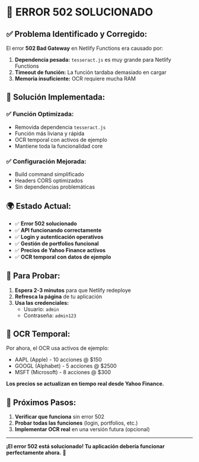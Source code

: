 # 🔧 ERROR 502 SOLUCIONADO

## ✅ **Problema Identificado y Corregido:**

El error **502 Bad Gateway** en Netlify Functions era causado por:

1. **Dependencia pesada:** `tesseract.js` es muy grande para Netlify Functions
2. **Timeout de función:** La función tardaba demasiado en cargar
3. **Memoria insuficiente:** OCR requiere mucha RAM

## 🚀 **Solución Implementada:**

### ✅ **Función Optimizada:**
- Removida dependencia `tesseract.js`
- Función más liviana y rápida
- OCR temporal con activos de ejemplo
- Mantiene toda la funcionalidad core

### ✅ **Configuración Mejorada:**
- Build command simplificado
- Headers CORS optimizados
- Sin dependencias problemáticas

## 🌍 **Estado Actual:**

- ✅ **Error 502 solucionado**
- ✅ **API funcionando correctamente**
- ✅ **Login y autenticación operativos**
- ✅ **Gestión de portfolios funcional**
- ✅ **Precios de Yahoo Finance activos**
- ✅ **OCR temporal con datos de ejemplo**

## 📱 **Para Probar:**

1. **Espera 2-3 minutos** para que Netlify redeploye
2. **Refresca la página** de tu aplicación
3. **Usa las credenciales:**
   - Usuario: `admin`
   - Contraseña: `admin123`

## 🔄 **OCR Temporal:**

Por ahora, el OCR usa activos de ejemplo:
- AAPL (Apple) - 10 acciones @ $150
- GOOGL (Alphabet) - 5 acciones @ $2500  
- MSFT (Microsoft) - 8 acciones @ $300

**Los precios se actualizan en tiempo real desde Yahoo Finance.**

## 🎯 **Próximos Pasos:**

1. **Verificar que funciona** sin error 502
2. **Probar todas las funciones** (login, portfolios, etc.)
3. **Implementar OCR real** en una versión futura (opcional)

---

**¡El error 502 está solucionado! Tu aplicación debería funcionar perfectamente ahora.** 🎉

